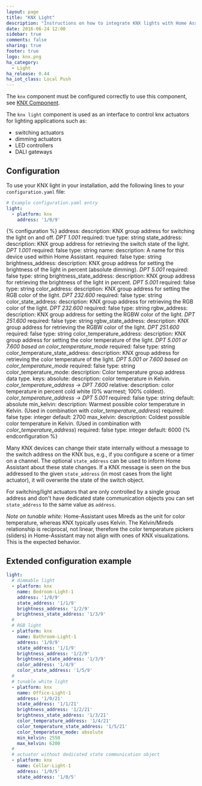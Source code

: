 ```yaml
---
layout: page
title: "KNX Light"
description: "Instructions on how to integrate KNX lights with Home Assistant."
date: 2016-06-24 12:00
sidebar: true
comments: false
sharing: true
footer: true
logo: knx.png
ha_category:
  - Light
ha_release: 0.44
ha_iot_class: Local Push
---
```


<div class='note'>
  
The `knx` component must be configured correctly to use this component, see [KNX Component](/components/knx).

</div>

The `knx light` component is used as an interface to control knx actuators for lighting applications such as:

- switching actuators
- dimming actuators
- LED controllers
- DALI gateways

## Configuration

To use your KNX light in your installation, add the following lines to your `configuration.yaml` file:

```yaml
# Example configuration.yaml entry
light:
  - platform: knx
    address: '1/0/9'
```

{% configuration %}
address:
  description: KNX group address for switching the light on and off. *DPT 1.001*
  required: true
  type: string
state_address:
  description: KNX group address for retrieving the switch state of the light. *DPT 1.001*
  required: false
  type: string
name:
  description: A name for this device used within Home Assistant.
  required: false
  type: string
brightness_address:
  description: KNX group address for setting the brightness of the light in percent (absolute dimming). *DPT 5.001*
  required: false
  type: string
brightness_state_address:
  description: KNX group address for retrieving the brightness of the light in percent. *DPT 5.001*
  required: false
  type: string
color_address:
  description: KNX group address for setting the RGB color of the light. *DPT 232.600*
  required: false
  type: string
color_state_address:
  description: KNX group address for retrieving the RGB color of the light. *DPT 232.600*
  required: false
  type: string
rgbw_address:
  description: KNX group address for setting the RGBW color of the light. *DPT 251.600*
  required: false
  type: string
rgbw_state_address:
  description: KNX group address for retrieving the RGBW color of the light. *DPT 251.600*
  required: false
  type: string
color_temperature_address:
  description: KNX group address for setting the color temperature of the light. *DPT 5.001 or 7.600 based on color_temperature_mode*
  required: false
  type: string
color_temperature_state_address:
  description: KNX group address for retrieving the color temperature of the light. *DPT 5.001 or 7.600 based on color_temperature_mode*
  required: false
  type: string
color_temperature_mode:
  description: Color temperature group address data type.
  keys:
    absolute:
      description: color temperature in Kelvin. *color_temperature_address -> DPT 7.600*
    relative:
      description: color temperature in percent cold white (0% warmest; 100% coldest). *color_temperature_address -> DPT 5.001*
  required: false
  type: string
  default: absolute
min_kelvin:
  description: Warmest possible color temperature in Kelvin. (Used in combination with *color_temperature_address*)
  required: false
  type: integer
  default: 2700
max_kelvin:
  description: Coldest possible color temperature in Kelvin. (Used in combination with *color_temperature_address*)
  required: false
  type: integer
  default: 6000
{% endconfiguration %}

Many KNX devices can change their state internally without a message to the switch address on the KNX bus, e.g., if you configure a scene or a timer on a channel. The optional `state_address` can be used to inform Home Assistant about these state changes. If a KNX message is seen on the bus addressed to the given `state_address` (in most cases from the light actuator), it will overwrite the state of the switch object.

For switching/light actuators that are only controlled by a single group address and don't have dedicated state communication objects you can set `state_address` to the same value as `address`.

*Note on tunable white:* Home-Assistant uses Mireds as the unit for color temperature, whereas KNX typically uses Kelvin. The Kelvin/Mireds relationship is reciprocal, not linear, therefore the color temperature pickers (sliders) in Home-Assistant may not align with ones of KNX visualizations. This is the expected behavior.

## Extended configuration example

```yaml
light:
  # dimmable light
  - platform: knx
    name: Bedroom-Light-1
    address: '1/0/9'
    state_address: '1/1/9'
    brightness_address: '1/2/9'
    brightness_state_address: '1/3/9'
  #
  # RGB light
  - platform: knx
    name: Bathroom-Light-1
    address: '1/0/9'
    state_address: '1/1/9'
    brightness_address: '1/2/9'
    brightness_state_address: '1/3/9'
    color_address: '1/4/9'
    color_state_address: '1/5/9'
  #
  # tunable white light
  - platform: knx
    name: Office-Light-1
    address: '1/0/21'
    state_address: '1/1/21'
    brightness_address: '1/2/21'
    brightness_state_address: '1/3/21'
    color_temperature_address: '1/4/21'
    color_temperature_state_address: '1/5/21'
    color_temperature_mode: absolute
    min_kelvin: 2550
    max_kelvin: 6200
  #
  # actuator without dedicated state communication object
  - platform: knx
    name: Cellar-Light-1
    address: '1/0/5'
    state_address: '1/0/5'
```
